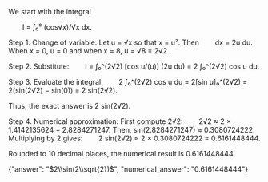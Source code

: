 We start with the integral

  I = ∫₀⁸ (cos√x)/√x dx.

Step 1. Change of variable:
Let u = √x so that x = u². Then
  dx = 2u du.
When x = 0, u = 0 and when x = 8, u = √8 = 2√2.

Step 2. Substitute:
  I = ∫₀^(2√2) [cos u/(u)] (2u du) = 2 ∫₀^(2√2) cos u du.

Step 3. Evaluate the integral:
  2 ∫₀^(2√2) cos u du = 2[sin u]₀^(2√2) = 2(sin(2√2) − sin(0)) = 2 sin(2√2).

Thus, the exact answer is 2 sin(2√2).

Step 4. Numerical approximation:
First compute 2√2:
  2√2 ≈ 2 × 1.4142135624 = 2.8284271247.
Then, sin(2.8284271247) ≈ 0.3080724222.
Multiplying by 2 gives:
  2 sin(2√2) ≈ 2 × 0.3080724222 = 0.6161448444.

Rounded to 10 decimal places, the numerical result is 0.6161448444.

{"answer": "$2\\sin(2\\sqrt{2})$", "numerical_answer": "0.6161448444"}